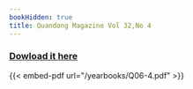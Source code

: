 ```yaml
--- 
bookHidden: true
title: Quandong Magazine Vol 32,No 4
--- 
```

 
### [Dowload it here](/yearbooks/Q06-4.pdf)
 
{{< embed-pdf url="/yearbooks/Q06-4.pdf" >}}
